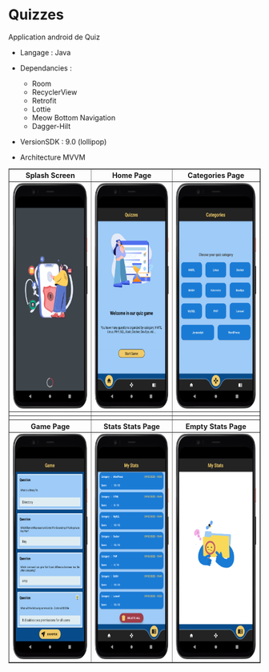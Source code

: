 # Quizzes
Application android de Quiz

* Langage : Java
* Dependancies :
    - Room
    - RecyclerView
    - Retrofit
    - Lottie
    - Meow Bottom Navigation
    - Dagger-Hilt
    
* VersionSDK : 9.0 (lollipop)
* Architecture MVVM

<table border="1">
  <tr>
    <th> Splash Screen </th>
    <th> Home Page </th>
    <th> Categories Page </th>
  </tr>
  <tr>
    <td> <img src="https://github.com/josue-lubaki/Quizzes/blob/main/img/screen_1.png" width=220 height=450 /></td>
    <td> <img src="https://github.com/josue-lubaki/Quizzes/blob/main/img/screen_2.png" width=220 height=450 /></td>
    <td> <img src="https://github.com/josue-lubaki/Quizzes/blob/main/img/screen_3.png" width=220 height=450 /></td>
  </tr>
  <tr>
    <th> </th>
    <th> </th>
    <th> </th>
  </tr>
  <tr>
    <th> </th>
    <th> </th>
    <th> </th>
  </tr>
  <tr>
    <th> Game Page </th>
    <th> Stats Stats Page </th>
    <th> Empty Stats Page </th>
  </tr>
  <tr>
    <td> <img src="https://github.com/josue-lubaki/Quizzes/blob/main/img/screen_4.png" width=220 height=450 /></td>
    <td> <img src="https://github.com/josue-lubaki/Quizzes/blob/main/img/screen_5.png" width=220 height=450 /></td>
    <td> <img src="https://github.com/josue-lubaki/Quizzes/blob/main/img/screen_6.png" width=220 height=450 /></td>
  </tr>
</table>

